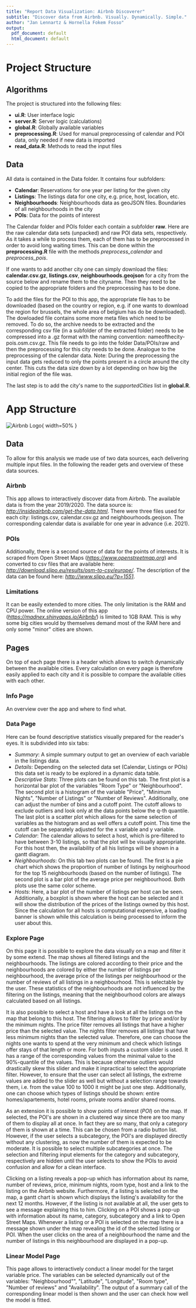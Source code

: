 ```yaml
---
title: "Report Data Visualization: Airbnb Discoverer"
subtitle: "Discover data from Airbnb. Visually. Dynamically. Simple."
author: "Jan Lennartz & Hornella Fokem Fosso"
output:
  pdf_document: default
  html_document: default
---
```


# Project Structure
## Algorithms

The project is structured into the following files:

* **ui.R**: User interface logic
* **server.R**: Server logic (calculations)
* **global.R**: Globally available variables
* **preprocessing.R**: Used for manual preprocessing of calendar and POI data, only needed if new data is imported
* **read_data.R**: Methods to read the input files

## Data

All data is contained in the Data folder. It contains four subfolders:

* **Calendar**: Reservations for one year per listing for the given city
* **Listings**: The listings data for one city, e.g. price, host, location, etc.
* **Neighbourhoods**: Neighbourhoods data as geoJSON files. Boundaries of all neighbourhoods in the city
* **POIs**: Data for the points of interest

The Calendar folder and POIs folder each contain a subfolder **raw**. Here are the raw calendar data sets (unpacked) and raw POI data sets, respectively. As it takes a while to process them, each of them has to be preprocessed in order to avoid long waiting times. This can be done within the **preprocessing.R** file with the methods *preprocess_calendar* and *preprocess_pois*.

If one wants to add another city one can simply download the files: **calendar.csv.gz**, **listings.csv**, **neighbourhoods.geojson** for a city from the source below and rename them to the cityname. Then they need to be copied to the appropriate folders and the preprocessing has to be done.

To add the files for the POI to this app, the appropriate file has to be downloaded (based on the country or region, e.g. if one wants to download the region for brussels, the whole area of belgium has do be downloaded). The dowloaded file contains some more meta files which need to be removed. To do so, the archive needs to be extracted and the corresponding csv file (in a subfolder of the extracted folder) needs to be compressed into a .gz format with the naming convention: nameofthecity-pois.osm.csv.gz. 
This file needs to go into the folder Data/POIs/raw and then the preprocessing for this city needs to be done. Analogue to the preprocessing of the calendar data. 
Note: During the preprocessing the input data gets reduced to only the points present in a circle around the city center. This cuts the data size down by a lot depending on how big the initial region of the file was.

The last step is to add the city's name to the *supportedCities* list in **global.R**.


# App Structure

![Airbnb Logo](airbnb.png){ width=50% }

## Data
To allow for this analysis we made use of two data sources, each delivering multiple input files. In the following the reader gets and overview of these data sources.

### Airbnb
This app allows to interactively discover data from Airbnb. The available data is from the year 2019/2020. The data source is: *http://insideairbnb.com/get-the-data.html*. There were three files used for each city: listings.csv, calendar.csv.gz and neighbourhoods.geojson. The corresponding calendar data is available for one year in advance (i.e. 2021).

### POIs
Additionally, there is a second source of data for the points of interests. It is scraped from Open Street Maps (*https://www.openstreetmap.org*) and converted to csv files that are available here: *http://download.slipo.eu/results/osm-to-csv/europe/*.
The description of the data can be found here: *http://www.slipo.eu/?p=1551*.


### Limitations
It can be easily extended to more cities. The only limitation is the RAM and CPU power. The online version of this app (*https://madnex.shinyapps.io/Airbnb/*) is limited to 1GB RAM. This is why some big cities would by themselves demand most of  the RAM here and only some "minor" cities are shown. 

## Pages
On top of each page there is a header which allows to switch dynamically between the available cities. Every calculation on every page is therefore easily applied to each city and it is possible to compare the available cities with each other.

### Info Page
An overview over the app and where to find what. 

### Data Page
Here can be found descriptive statistics visually prepared for the reader's eyes. It is subdivided into six tabs:

* *Summary*: A simple summary output to get an overview of each variable in the listings data.
* *Details*: Depending on the selected data set (Calendar, Listings or POIs) this data set is ready to be explored in a dynamic data table.
* *Descriptive Stats*: Three plots can be found on this tab. The first plot is a horizontal bar plot of the variables "Room Type" or "Neighbourhood". The second plot is a histogram of the variable "Price",  "Minimum Nights", "Number of Listings" or "Number of Reviews". Additionally, one can adjust the number of bins and a cutoff point. The cutoff allows to exclude outliers and look only at the data points below the q-th quantile. The last plot is a scatter plot which allows for the same selection of variables as the histogram and as well offers a cutoff point. This time the cutoff can be separately adjusted for the x variable and y variable.
* *Calendar*: The calendar allows to select a host, which is pre-filtered to have between 3-10 listings, so that the plot will be visually appropriate. For this host then, the availability of all his listings will be shown in a gantt diagram.
* *Neighbourhoods*: On this tab two plots can be found. The first is a pie chart which shows the proportion of number of listings by neighourhood for the top 15 neighbourhoods (based on the number of listings). The second plot is a bar plot of the average price per neighbourhood. Both plots use the same color scheme.
* *Hosts*: Here, a bar plot of the number of listings per host can be seen. Additionally, a boxplot is shown where the host can be selected and it will show the distribution of the prices of the listings owned by this host. Since the calculation for all hosts is computational expensive, a loading banner is shown while this calculation is being processed to inform the user about this.

### Explore Page
On this page it is possible to explore the data visually on a map and filter it by some extend. The map shows all filtered listings and the neighbourhoods. The listings are colored according to their price and the neighbourhoods are colored by either the number of listings per neighbourhood, the average price of the listings per neighbourhood or the number of reviews of all listings in a neighbourhood. This is selectable by the user. These statistics of the neighbourhoods are not influenced by the filtering on the listings, meaning that the neighbourhood colors are always calculated based on all listings.

It is also possible to select a host and have a look at all the listings on the map that belong to this host. The filtering allows to filter by price and/or by the minimum nights. The price filter removes all listings that have a higher price than the selected value. The nights filter removes all listings that have less minimum nights than the selected value. Therefore, one can choose the nights one wants to spend at the very minimum and check which listings offer stays of that length or more. For both inputs a custom slider is used. It has a range of the corresponding values from the minimal value to the 90%-quantile of the values. This is because otherwise outliers would drastically skew this slider and make it inpractical to select the appropriate filter. However, to ensure that the user can select all listings, the extreme values are added to the slider as well but without a selection range towards them, i.e. from the value 100 to 1000 it might be just one step. Additionally, one can choose which types of listings should be shown: entire homes/apartements, hotel rooms, private rooms and/or shared rooms. 

As an extension it is possible to show points of interest (*POI*) on the map. If selected, the POI's are shown in a clustered way since there are too many of them to display all at once. In fact they are so many, that only a category of them is shown at a time. This can be chosen from a radio button list. However, if the user selects a subcategory, the  POI's are displayed directly without any clustering, as now the number of them is expected to be moderate. It is possible to select multiple subcategories at once. The selection and filtering input elements for the category and subcategory, respectively are hidden until the user selects to show the POIs to avoid confusion and allow for a clean interface.

Clicking on a listing reveals a pop-up which has information about its name, number of reviews, price, minimum nights, room type, host and a link to the listing on the Airbnb website. Furthermore, if a listing is selected on the map, a gantt chart is shown which displays the listing's availability for the next 12 months. However, if the listing is not available at all, the user gets to see a message explaining this to him. Clicking on a POI shows a pop-up with information about its name, category, subcategory and a link to Open Street Maps. Whenever a listing or a POI is selected on the map there is a message shown under the map revealing the id of the selected listing or POI. When the user clicks on the area of a neighbourhood the name and the number of listings in this neighbourhood are displayed in a pop-up.



### Linear Model Page
This page allows to interactively conduct a linear model for the target variable price. The variables can be selected dynamically out of the variables: "Neighbourhood"", "Latitude", "Longitude", "Room type", "Number of reviews" and "Availability". The output of a summary call of the corresponding linear model is then shown and the user can check how well the model is fitted.





